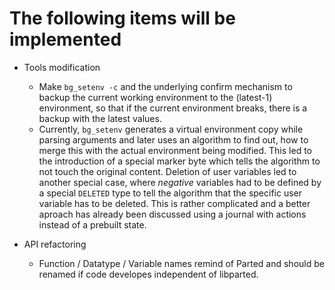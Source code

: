 # The following items will be implemented #


* Tools modification
	* Make `bg_setenv -c` and the underlying confirm mechanism to backup
	  the current working environment to the (latest-1) environment, so
	  that if the current environment breaks, there is a backup with the
	  latest values.
	* Currently, `bg_setenv` generates a virtual environment copy while
	  parsing arguments and later uses an algorithm to find out, how to
	  merge this with the actual environment being modified. This led to
	  the introduction of a special marker byte which tells the algorithm
	  to not touch the original content. Deletion of user variables led to
	  another special case, where *negative* variables had to be defined by
	  a special `DELETED` type to tell the algorithm that the specific user
	  variable has to be deleted. This is rather complicated and a better
	  aproach has already been discussed using a journal with actions
	  instead of a prebuilt state.

* API refactoring
	* Function / Datatype / Variable names remind of Parted and should be
	  renamed if code developes independent of libparted.

